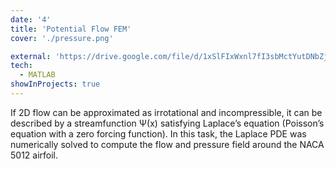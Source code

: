 ```yaml
---
date: '4'
title: 'Potential Flow FEM'
cover: './pressure.png'

external: 'https://drive.google.com/file/d/1xSlFIxWxnl7fI3sbMctYutDNbZjBh_F8/view?usp=sharing'
tech:
  - MATLAB
showInProjects: true
---
```


If 2D flow can be approximated as irrotational and incompressible, it can be described by a streamfunction Ψ(x) satisfying Laplace’s equation (Poisson’s equation with a zero forcing function). In this task, the Laplace PDE was numerically solved to compute the flow and pressure field around the NACA 5012 airfoil.
